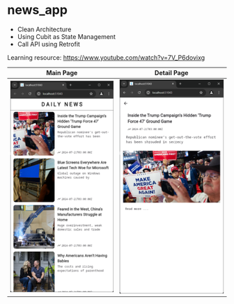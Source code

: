 # news_app

* Clean Architecture
* Using Cubit as State Management
* Call API using Retrofit

Learning resource: https://www.youtube.com/watch?v=7V_P6dovixg

Main Page                          | Detail Page                  
:---------------------------------:|:-------------------------:
![](./screenshots/Screenshot1.png) | ![](./screenshots/Screenshot2.png)  
